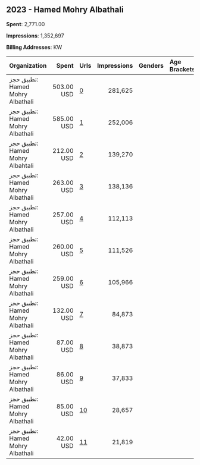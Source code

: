 ## 2023 - Hamed Mohry Albathali 
**Spent**: 2,771.00

**Impressions**: 1,352,697

**Billing Addresses**: KW

|Organization|Spent|Urls|Impressions|Genders|Age Brackets|Country Codes|
|:---|---:|:---|---:|:---|:---|:---|
|تطبيق حجز: Hamed Mohry Albathali|503.00 USD|[0](https://www.snap.com/political-ads/asset/d31081ef48eb68a933ab3d48b54da31e3fe80a482457124df30fb0ac3d1b3a59?mediaType=jpeg)|281,625|||kuwait|
|تطبيق حجز: Hamed Mohry Albathali|585.00 USD|[1](https://www.snap.com/political-ads/asset/81ff23619dc25c8953fa234596131b86e433562a4820fc18f248b5e27c0cbec9?mediaType=jpeg)|252,006|||kuwait|
|تطبيق حجز: Hamed Mohry Albahtali|212.00 USD|[2](https://www.snap.com/political-ads/asset/ac594c37d3c1f232f208a4488cb6b5f0af1bdcc64162f2c70d7979d447d42e39?mediaType=jpeg)|139,270|||kuwait|
|تطبيق حجز: Hamed Mohry Albathali|263.00 USD|[3](https://www.snap.com/political-ads/asset/6bde04e46a81a154453bf4a6f39ed2467a6559c91dc1850fb55dd7eb40c145ab?mediaType=jpeg)|138,136|||kuwait|
|تطبيق حجز: Hamed Mohry Albathali|257.00 USD|[4](https://www.snap.com/political-ads/asset/506eecb9c1a80da54a9f24f2c84734b7872af6eb728efc6dfe8d5eaca4c63eb6?mediaType=jpeg)|112,113|||kuwait|
|تطبيق حجز: Hamed Mohry Albathali|260.00 USD|[5](https://www.snap.com/political-ads/asset/4e9f1e54110f3cde2bf2b26f6f7e3a14aeb3f7796b7707b6b1a1b61a3395bea5?mediaType=jpeg)|111,526|||kuwait|
|تطبيق حجز: Hamed Mohry Albathali|259.00 USD|[6](https://www.snap.com/political-ads/asset/8bc93cf5c77f4373f1285ad67bb03c4c18282cffa00d5a5c7eb69f48c8081396?mediaType=jpeg)|105,966|||kuwait|
|تطبيق حجز: Hamed Mohry Albathali|132.00 USD|[7](https://www.snap.com/political-ads/asset/5ad5465c05e5f2fabd136e3825c603f629cb19f997404eb8ac930ffcc1fbee5a?mediaType=jpeg)|84,873|||kuwait|
|تطبيق حجز: Hamed Mohry Albathali|87.00 USD|[8](https://www.snap.com/political-ads/asset/0a9f49233c5f03103367628dbbe3ec80b0f6075e3c69e183ecd026ca9549ce2c?mediaType=jpeg)|38,873|||kuwait|
|تطبيق حجز: Hamed Mohry Albathali|86.00 USD|[9](https://www.snap.com/political-ads/asset/36fcb5bf1073f0ad133b49fae6e8cf1d0b66de4dc644a9d95aae02eeffbaf067?mediaType=jpeg)|37,833|||kuwait|
|تطبيق حجز: Hamed Mohry Albathali|85.00 USD|[10](https://www.snap.com/political-ads/asset/aaf0f0bc54e5ab8c1d4bd6b498e29c27f674c628319e20ebc1f51a9ef5cdeafe?mediaType=jpeg)|28,657|||kuwait|
|تطبيق حجز: Hamed Mohry Albathali|42.00 USD|[11](https://www.snap.com/political-ads/asset/465b8ead198e410a986e946b589ea8b1f39dd0a4552abe1e9ce7415e6801533b?mediaType=jpeg)|21,819|||kuwait|
